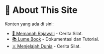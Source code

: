 # 📔 About This Site

Konten yang ada di sini:

- [🦅 Memanah Rajawali](https://fxadilima.github.io/memanah-rajawali) - Cerita Silat.
- [📚 Lume Book](https://fxadilima.github.io/lume-book) - Dokumentasi dan Tutorial.
- [⚔ Menjelajah Dunia](https://fxadilima.github.io/menjelajah-dunia) - Cerita Silat.


